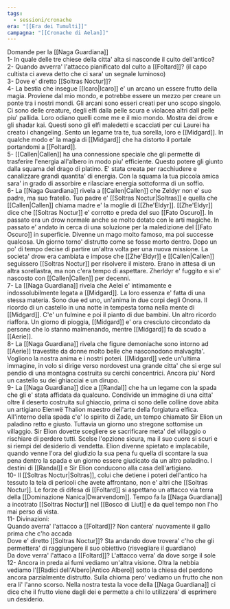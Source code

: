 ```yaml
---
tags:
  - sessioni/cronache
era: "[[Era dei Tumulti]]"
campagna: "[[Cronache di Aelan]]"
---
```


Domande per la [[Naga Guardiana]]  
1- In quale delle tre chiese della citta' alta si nasconde il culto dell'antico?  
2- Quando avverra' l'attacco pianificato dal culto a [[Foltard]]? (il capo cultista ci aveva detto che ci sara' un segnale luminoso)  
3- Dove e' diretto [[Soltras Noctur]]?  
4- La bestia che insegue [[Icaro|Icaro]] e' un arcano un essere frutto della magia. Proviene dal mio mondo, e potrebbe essere un mezzo per creare un ponte tra i nostri mondi. Gli arcani sono esseri creati per uno scopo singolo. Ci sono delle creature, degli elfi dalla pelle scura e violacea altri dall pelle piu' pallida. Loro odiano quelli come me e il mio mondo. Mostra dei drow e gli shadar kai. Questi sono gli elfi maledetti e scacciati per cui Laurei ha creato i changeling. Sento un legame tra te, tua sorella, loro e [[Midgard]]. In qualche modo e' la magia di [[Midgard]] che ha distorto il portale portandomi a [[Foltard]].  
5- [[Callen|Callen]] ha una connessione speciale che gli permette di trasferire l'energia all'albero in modo piu' efficiente. Questo potere gli giunto dalla squama del drago di platino. E' stata creata per racchiudere e canalizzare grandi quantita' di energia. Con la squama la tua piccola amica sara' in grado di assorbire e rilasciare energia sottoforma di un soffio.  
6- La [[Naga Guardiana]] rivela a [[Callen|Callen]] che Zeldyr non e' suo padre, ma suo fratello. Tuo padre e' [[Soltras Noctur|Soltras]] e quella che [[Callen|Callen]] chiama madre e' la moglie di [[Zhe'Eldyr]]. [[Zhe'Eldyr]] dice che [[Soltras Noctur]] e' corrotto e preda del suo [[Fato Oscuro]]. In passato era un drow normale anche se molto dotato con le arti magiche. In passato e' andato in cerca di una soluzione per la maledizione del [[Fato Oscuro]] in superficie. Divenne un mago molto famoso, ma poi successe qualcosa. Un giorno torno' distrutto come se fosse morto dentro. Dopo un po' di tempo decise di partire un'altra volta per una nuova missione. La societa' drow era cambiata e impose che [[Zhe'Eldyr]] e [[Callen|Callen]] seguissero [[Soltras Noctur]] per risolvere il mistero. Erano in attesa di un altra sorellastra, ma non c'era tempo di aspettare. Zherldyr e' fuggito e si e' nascosto con [[Callen|Callen]] per decenni.  
7- La [[Naga Guardiana]] rivela che Aelei e' intimamente e indossolubilmente legata a [[Midgard]]. La loro essenza e' fatta di una stessa materia. Sono due ed uno, un'anima in due corpi degli Onona. Il ricordo di un castello in una notte in tempesta torna nella mente di [[Midgard]]. C'e' un fulmine e poi il pianto di due bambini. Un altro ricordo riaffora. Un giorno di pioggia, [[Midgard]] e' ora cresciuto circondato da persone che lo stanno malmenando, mentre [[Midgard]] fa da scudo a [[Aerie]].  
8- La [[Naga Guardiana]] rivela che figure demoniache sono intorno ad [[Aerie]] travestite da donne molto belle che nasconodono malvagita'. Vogliono la nostra anima e i nostri poteri. [[Midgard]] vede un'ultima immagine, in volo si dirige verso nordovest una grande citta' che si erge sul pendio di una montagna costruita su cerchi concentrici. Ancora piu' Nord un castello su dei ghiacciai e un dirupo.  
9- La [[Naga Guardiana]] dice a [[Randal]] che ha un legame con la spada che gli e' stata affidata da qualcuno. Condivide un immagine di una citta' oltre il deserto costruita sul ghiaccio, prima ci sono delle colline dove abita un artigiano Elenwë Thalion maestro dell'arte della forgiatura elfica. All'interno della spada c'e' lo spirito di Zade, un tempo chiamato Sir Elion un paladino retto e giusto. Tuttavia un giorno uno stregone sottomise un villaggio. Sir Elion dovette scegliere se sacrificare meta' del villaggio o rischiare di perdere tutti. Scelse l'opzione sicura, ma il suo cuore si scuri e si riempi del desiderio di vendetta. Elion divenne spietato e implacabile, quando venne l'ora del giudizio la sua pena fu quella di scontare la sua pena dentro la spada e un giorno essere giudicato da un altro paladino. I destini di [[Randal]] e Sir Elion conducono alla casa dell'artigiano.  
10- Il [[Soltras Noctur|Soltras]], colui che detiene i poteri dell'antico ha tessuto la tela di pericoli che avete affrontano, non e' altri che [[Soltras Noctur]]. Le forze di difesa di [[Foltard]] si aspettano un attacco via terra della [[Dominazione Nanica|Dwarvendom]]. Tempo fa la [[Naga Guardiana]] a incotrato [[Soltras Noctur]] nel [[Bosco di Liut]] e da quel tempo non l'ho mai perso di vista.  
11- Divinazioni:  
Quando averra' l'attacco a [[Foltard]]? Non cantera' nuovamente il gallo prima che c'ho accada  
Dove e' diretto [[Soltras Noctur]]? Sta andando dove trovera' c'ho che gli permettera' di raggiungere il suo obiettivo (risvegliare il guardiano)  
Da dove verra' l'attaco a [[Foltard]]? L'attacco verra' da dove sorge il sole  
12- Ancora in preda ai fumi vediamo un'altra visione. Oltra la nebbia vediamo l'[[Radici dell'Albero|Antico Albero]] sotto la chiesa del perdono ancora parzialmente distrutto. Sulla chioma pero' vediamo un frutto che non era li' l'anno scorso. Nella nostra testa la voce della [[Naga Guardiana]] ci dice che il frutto viene dagli dei e permette a chi lo utilizzera' di esprimere un desiderio.